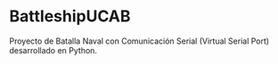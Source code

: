 # BattleshipUCAB

Proyecto de Batalla Naval con Comunicación Serial (Virtual Serial Port) desarrollado en Python.

